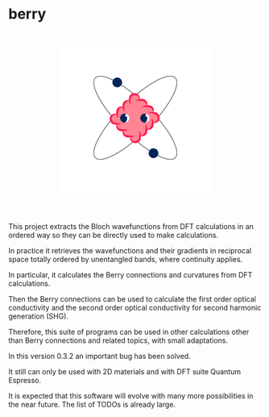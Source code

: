 # berry
<h1 align="center">
<img src="/docs/figures/BerryLogo.svg" width="300">
</h1><br>

This project extracts the Bloch wavefunctions from DFT calculations in an ordered way so they can be directly used to make calculations.

In practice it retrieves the wavefunctions and their gradients in reciprocal space totally ordered by unentangled bands, where continuity applies.

In particular, it calculates the Berry connections and curvatures from DFT calculations.

Then the Berry connections can be used to calculate the first order optical conductivity and the second order optical conductivity for second harmonic generation (SHG).

Therefore, this suite of programs can be used in other calculations other than Berry connections and related topics, with small adaptations.

In this version 0.3.2 an important bug has been solved.

It still can only be used with 2D materials and with DFT suite Quantum Espresso.

It is expected that this software will evolve with many more possibilities in the near future.
The list of TODOs is already large.
